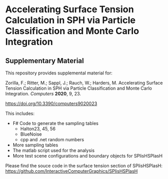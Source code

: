 # Accelerating Surface Tension Calculation in SPH via Particle Classification and Monte Carlo Integration 
## Supplementary Material

This repository provides supplemental material for:

Zorilla, F.; Ritter, M.; Sappl, J.; Rauch, W.; Harders, M. Accelerating Surface Tension Calculation in SPH via Particle Classification and Monte Carlo Integration. *Computers* **2020**, 9, 23.

https://doi.org/10.3390/computers9020023

This includes:
* F# Code to generate the sampling tables
  * Halton23, 45, 56
  * BlueNoise
  * cpp and .net random numbers
* More sampling tables
* The matlab script used for the analysis
* More test scene configurations and boundary objects for SPlisHSPlasH  

Please find the souce code in the surface tension section of SPlisHSPlasH:
https://github.com/InteractiveComputerGraphics/SPlisHSPlasH
